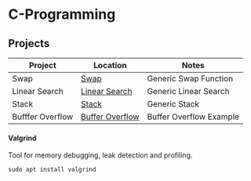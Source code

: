 # C-Programming

## Projects

| Project | Location | Notes |
|---------|----------|-------|
| Swap    | [Swap](/Generic%20Swap) | Generic Swap Function |
| Linear Search | [Linear Search](/Generic%20Linear%20Search) | Generic Linear Search |
| Stack | [Stack](/Generic%20Stack) | Generic Stack |
| Bufffer Overflow | [Buffer Overflow](/Buffer%20Overflow) | Buffer Overflow Example |

#### Valgrind
Tool for memory debugging, leak detection and profiling.
```
sudo apt install valgrind
```